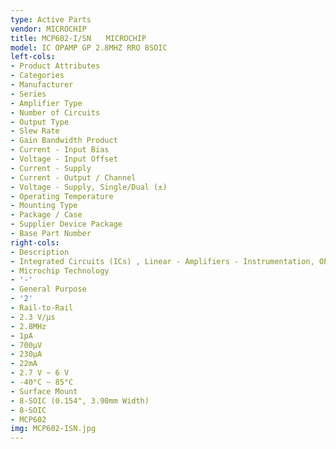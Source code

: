 ```yaml
---
type: Active Parts
vendor: MICROCHIP
title: MCP602-I/SN　　MICROCHIP
model: IC OPAMP GP 2.8MHZ RRO 8SOIC
left-cols:
- Product Attributes
- Categories
- Manufacturer
- Series
- Amplifier Type
- Number of Circuits
- Output Type
- Slew Rate
- Gain Bandwidth Product
- Current - Input Bias
- Voltage - Input Offset
- Current - Supply
- Current - Output / Channel
- Voltage - Supply, Single/Dual (±)
- Operating Temperature
- Mounting Type
- Package / Case
- Supplier Device Package
- Base Part Number
right-cols:
- Description
- Integrated Circuits (ICs) , Linear - Amplifiers - Instrumentation, OP Amps, Buffer Amps
- Microchip Technology
- '-'
- General Purpose
- '2'
- Rail-to-Rail
- 2.3 V/µs
- 2.8MHz
- 1pA
- 700µV
- 230µA
- 22mA
- 2.7 V ~ 6 V
- -40°C ~ 85°C
- Surface Mount
- 8-SOIC (0.154", 3.90mm Width)
- 8-SOIC
- MCP602
img: MCP602-ISN.jpg
---
```

